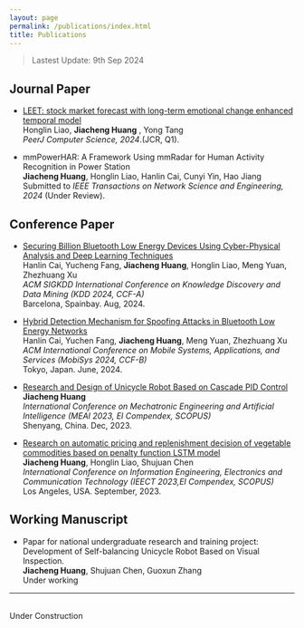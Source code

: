 ```yaml
---
layout: page
permalink: /publications/index.html
title: Publications
---
```


> Lastest Update: 9th Sep 2024

## Journal Paper

- [LEET: stock market forecast with long-term emotional change enhanced temporal model](https://doi.org/10.7717/peerj-cs.1969)
<br> Honglin Liao, **Jiacheng Huang** , Yong Tang
<br> *PeerJ Computer Science, 2024*.(JCR, Q1).

- mmPowerHAR: A Framework Using mmRadar for Human Activity Recognition in Power Station 
<br> **Jiacheng Huang**, Honglin Liao, Hanlin Cai, Cunyi Yin, Hao Jiang
<br> Submitted to *IEEE Transactions on Network Science and Engineering, 2024* (Under Review).

## Conference Paper

- [Securing Billion Bluetooth Low Energy Devices Using Cyber-Physical Analysis and Deep Learning Techniques](https://kdd2024.kdd.org/undergraduate-consortium/)
<br> Hanlin Cai, Yucheng Fang, **Jiacheng Huang**, Honglin Liao, Meng Yuan, Zhezhuang Xu 
<br> *ACM SIGKDD International Conference on Knowledge Discovery and Data Mining (KDD 2024, CCF-A)* 
<br> Barcelona, Spainbay. Aug, 2024.

- [Hybrid Detection Mechanism for Spoofing Attacks in Bluetooth Low Energy Networks](https://www.sigmobile.org/mobisys/2024/accepted-posters.html)
<br> Hanlin Cai, Yuchen Fang, **Jiacheng Huang**, Meng Yuan, Zhezhuang Xu
<br> *ACM International Conference on Mobile Systems, Applications, and Services (MobiSys 2024, CCF-B)*
<br> Tokyo, Japan. June, 2024.

- [Research and Design of Unicycle Robot Based on Cascade PID Control](https://www.spiedigitallibrary.org/conference-proceedings-of-spie/13071/3025507/Research-and-design-of-unicycle-robot-based-on-cascade-PID/10.1117/12.3025507.short)
<br> **Jiacheng Huang**
<br> *International Conference on Mechatronic Engineering and Artificial Intelligence (MEAI 2023, EI Compendex, SCOPUS)*
<br> Shenyang, China. Dec, 2023.

- [Research on automatic pricing and replenishment decision of vegetable commodities based on penalty function LSTM model](https://ieeexplore.ieee.org/document/10442643)
<br> **Jiacheng Huang**, Honglin Liao, Shujuan Chen
<br> *International Conference on Information Engineering, Electronics and Communication Technology (IEECT 2023,EI Compendex, SCOPUS)*
<br> Los Angeles, USA. September, 2023.

## Working Manuscript

- Papar for national undergraduate research and training project: Development of Self-balancing Unicycle Robot Based on Visual Inspection.<br>**Jiacheng Huang**, Shujuan Chen, Guoxun Zhang<br>Under working

---

<br>Under Construction